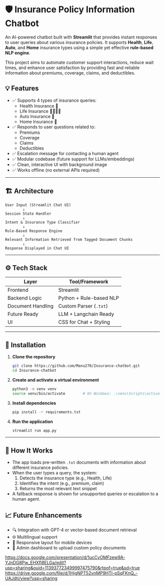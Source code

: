
# 🛡️ Insurance Policy Information Chatbot

An AI-powered chatbot built with **Streamlit** that provides instant responses to user queries about various insurance policies. It supports **Health**, **Life**, **Auto**, and **Home** insurance types using a simple yet effective **rule-based NLP engine**.

This project aims to automate customer support interactions, reduce wait times, and enhance user satisfaction by providing fast and reliable information about premiums, coverage, claims, and deductibles.



## 💡 Features

- ✅ Supports 4 types of insurance queries:
  - Health Insurance 🏥
  - Life Insurance 👨‍👩‍👧‍👦
  - Auto Insurance 🚗
  - Home Insurance 🏡
- ✅ Responds to user questions related to:
  - Premiums
  - Coverage
  - Claims
  - Deductibles
- ✅ Escalation message for contacting a human agent
- ✅ Modular codebase (future support for LLMs/embeddings)
- ✅ Clean, interactive UI with background image
- ✅ Works offline (no external APIs required)

---

## 🏗️ Architecture

```text
User Input (Streamlit Chat UI)
        ↓
Session State Handler
        ↓
Intent & Insurance Type Classifier
        ↓
Rule-Based Response Engine
        ↓
Relevant Information Retrieved from Tagged Document Chunks
        ↓
Response Displayed in Chat UI
```

---

## ⚙️ Tech Stack

| Layer            | Tool/Framework         |
|------------------|------------------------|
| Frontend         | Streamlit              |
| Backend Logic    | Python + Rule-based NLP|
| Document Handling| Custom Parser (`.txt`) |
| Future Ready     | LLM + Langchain Ready  |
| UI               | CSS for Chat + Styling |

---

## 🚀 Installation

1. **Clone the repository**
   ```bash
   git clone https://github.com/Manu270/Insurance-chatbot.git
   cd Insurance-chatbot
   ```

2. **Create and activate a virtual environment**
   ```bash
   python3 -m venv venv
   source venv/bin/activate        # On Windows: .\venv\Scripts\activate
   ```

3. **Install dependencies**
   ```bash
   pip install -r requirements.txt
   ```

4. **Run the application**
   ```bash
   streamlit run app.py
   ```

---

## 💬 How It Works

- The app loads pre-written `.txt` documents with information about different insurance policies.
- When the user types a query, the system:
  1. Detects the insurance type (e.g., Health, Life)
  2. Identifies the intent (e.g., premium, claim)
  3. Returns the most relevant text snippet
- A fallback response is shown for unsupported queries or escalation to a human agent.


## 📈 Future Enhancements

- 🔍 Integration with GPT-4 or vector-based document retrieval
- 🌐 Multilingual support
- 📱 Responsive layout for mobile devices
- 📂 Admin dashboard to upload custom policy documents

https://docs.google.com/presentation/d/1ucCyOMFzew9A-YJnDG8Pw_EHXfl8ELGa/edit?usp=sharing&ouid=113937723499997475790&rtpof=true&sd=true
https://drive.google.com/file/d/1HjgNPT52vnMP9HTI-pSqFKnQ_-UAJdtj/view?usp=sharing

